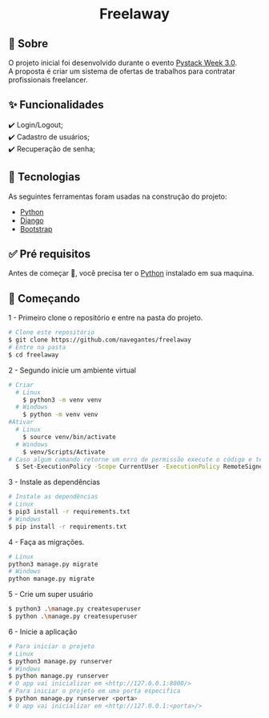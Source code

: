 <div align="center"> 
  <h1 align="center">Freelaway</h1>
</div>

## 🎯 Sobre

O projeto inicial foi desenvolvido durante o evento [Pystack Week 3.0](https://pythonando.com.br).\
A proposta é criar um sistema de ofertas de trabalhos para contratar profissionais freelancer.

## ✨ Funcionalidades

✔️ Login/Logout;\
✔️ Cadastro de usuários;\
✔️ Recuperação de senha;

## 🚀 Tecnologias

As seguintes ferramentas foram usadas na construção do projeto:

- [Python](https://www.python.org/)
- [Django](https://nodejs.org/en/)
- [Bootstrap](https://getbootstrap.com/)

## ✅ Pré requisitos

Antes de começar 🏁, você precisa ter o [Python](https://www.python.org/downloads/) instalado em sua maquina.

## 🏁 Começando

1 - Primeiro clone o repositório e entre na pasta do projeto.

```bash
# Clone este repositório
$ git clone https://github.com/navegantes/freelaway
# Entre na pasta
$ cd freelaway
```

2 - Segundo inicie um ambiente virtual

```bash
# Criar
  # Linux
    $ python3 -m venv venv
  # Windows
    $ python -m venv venv
#Ativar
  # Linux
    $ source venv/bin/activate
  # Windows
    $ venv/Scripts/Activate
# Caso algum comando retorne um erro de permissão execute o código e tente novamente:
  $ Set-ExecutionPolicy -Scope CurrentUser -ExecutionPolicy RemoteSigned
```

3 - Instale as dependências

```bash
# Instale as dependências
# Linux
$ pip3 install -r requirements.txt
# Windows
$ pip install -r requirements.txt
```

4 - Faça as migrações.

```bash
# Linux
python3 manage.py migrate
# Windows
python manage.py migrate
```

5 - Crie um super usuário

```bash
$ python3 .\manage.py createsuperuser
$ python .\manage.py createsuperuser
```

6 - Inicie a aplicação

```bash
# Para iniciar o projeto
# Linux
$ python3 manage.py runserver
# Windows
$ python manage.py runserver
# O app vai inicializar em <http://127.0.0.1:8000/>
# Para iniciar o projeto em uma porta especifica
$ python manage.py runserver <porta>
# O app vai inicializar em <http://127.0.0.1:<porta>/>
